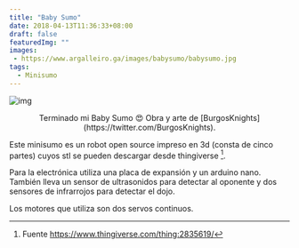 ```yaml
---
title: "Baby Sumo"
date: 2018-04-13T11:36:33+08:00
draft: false
featuredImg: ""
images:
 - https://www.argalleiro.ga/images/babysumo/babysumo.jpg
tags:
  - Minisumo
---
```


![img](https://www.argalleiro.ga/images/babysumo/babysumo.jpg)

<center>
Terminado mi Baby Sumo 😍 Obra y arte de [BurgosKnights](https://twitter.com/BurgosKnights).
</center>


Este minisumo es un robot open source impreso en 3d (consta de cinco partes) cuyos stl se pueden descargar desde thingiverse [^1].

Para la electrónica utiliza una placa de expansión y un arduino nano. También lleva un sensor de ultrasonidos para detectar al oponente y dos sensores de infrarrojos para detectar el dojo.

Los motores que utiliza son dos servos continuos.


[^1]: Fuente https://www.thingiverse.com/thing:2835619/
